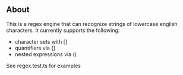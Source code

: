 ## About
This is a regex engine that can recognize strings of lowercase english characters. It currently supports the following: 
- character sets with []
- quantifiers via {}
- nested expressions via ()

See regex.test.ts for examples
